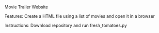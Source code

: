 Movie Trailer Website

Features: Create a HTML file using a list of movies and open it in a browser

Instructions: Download repository and run fresh_tomatoes.py


